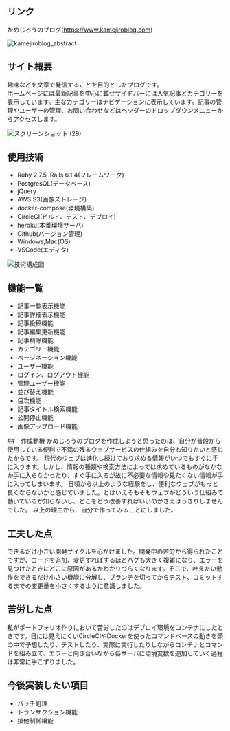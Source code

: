 ## リンク
かめじろうのブログ(https://www.kamejiroblog.com)

![kamejiroblog_abstract](https://user-images.githubusercontent.com/67854405/193039617-72aba6ac-4a1a-453f-8a27-c4a2331ad311.gif)

## サイト概要
趣味などを文章で発信することを目的としたブログです。  
ホームページには最新記事を中心に載せサイドバーには人気記事とカテゴリーを表示しています。主なカテゴリーはナビゲーションに表示しています。記事の管理やユーザーの管理、お問い合わせなどはヘッダーのドロップダウンメニューからアクセスします。<br>

![スクリーンショット (29)](https://user-images.githubusercontent.com/67854405/193272907-a4ca921e-b35a-44d8-a3a7-da8654f5ccae.png)

## 使用技術
- Ruby 2.7.5 ,Rails 6.1.4(フレームワーク)
- PostgresQL(データベース)
- jQuery
- AWS S3(画像ストレージ)
- docker-compose(環境構築)
- CircleCI(ビルド、テスト、デプロイ)
- heroku(本番環境サーバ)
- Github(バージョン管理)
- Windows,Mac(OS)
- VSCode(エディタ)

![技術構成図](https://user-images.githubusercontent.com/67854405/193451994-67df90cb-c471-4268-8876-1c076a15bc40.png)

## 機能一覧

- 記事一覧表示機能
- 記事詳細表示機能
- 記事投稿機能
- 記事編集更新機能
- 記事削除機能
- カテゴリー機能
- ページネーション機能
- ユーザー機能
- ログイン、ログアウト機能
- 管理ユーザー機能
- 並び替え機能
- 目次機能
- 記事タイトル検索機能
- 公開停止機能
- 画像アップロード機能

##　作成動機
かめじろうのブログを作成しようと思ったのは、自分が普段から使用している便利で不満の残るウェブサービスの仕組みを自分も知りたいと感じたからです。
現代のウェブは進化し続けており求める情報がいつでもすぐに手に入ります。しかし、情報の種類や検索方法によっては求めているものがなかなか手に入らなかったり、すぐ手に入るが故に不必要な情報や見たくない情報が手に入ってしまいます。
日頃から以上のような経験をし、便利なウェブがもっと良くならないかと感じていました。とはいえそもそもウェブがどういう仕組みで動いているか知らないし、どこをどう改善すればいいのかさえはっきりしませんでした。
以上の理由から、自分で作ってみることにしました。

## 工夫した点
できるだけ小さい開発サイクルを心がけました。開発中の苦労から得られたことですが、コードを追加、変更すればするほどバグも大きく複雑になり、エラーを見つけたときにどこに原因があるかわかりづらくなります。そこで、叶えたい動作をできるだけ小さい機能に分解し、ブランチを切ってからテスト、コミットするまでの変更量を小さくするように意識しました。

## 苦労した点
私がポートフォリオ作りにおいて苦労したのはデプロイ環境をコンテナにしたときです。目には見えにくいCircleCIやDockerを使ったコマンドベースの動きを頭の中で予想したり、テストしたり、実際に実行したりしながらコンテナとコマンドを組み立て、エラーと向き合いながら各サーバに環境変数を追加していく過程は非常に手こずりました。

## 今後実装したい項目
- バッチ処理
- トランザクション機能
- 排他制御機能
